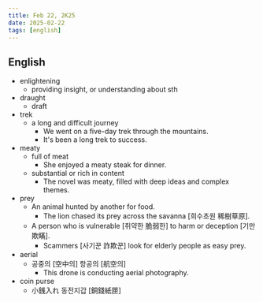 ```yaml
---
title: Feb 22, 2K25
date: 2025-02-22
tags: [english]
---
```


## English

- enlightening
  - providing insight, or understanding about sth
- draught
  - draft
- trek
  - a long and difficult journey
    - We went on a five-day trek through the mountains.
    - It's been a long trek to success.
- meaty
  - full of meat
    - She enjoyed a meaty steak for dinner.
  - substantial or rich in content
    - The novel was meaty, filled with deep ideas and complex themes.
- prey
  - An animal hunted by another for food.
    - The lion chased its prey across the savanna [희수초원 稀樹草原].
  - A person who is vulnerable [취약한 脆弱한] to harm or deception [기만 欺瞞].
    - Scammers [사기꾼 詐欺꾼] look for elderly people as easy prey.
- aerial
  - 공중의 [空中의] 항공의 [航空의]
    - This drone is conducting aerial photography.
- coin purse
  - 小銭入れ 동전지갑 [銅錢紙匣]